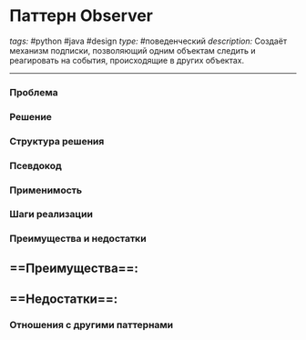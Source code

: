 # Паттерн Observer
*tags:* #python #java #design 
*type:* #поведенческий
*description:* Создаёт механизм подписки, позволяющий одним объектам следить и реагировать на события, происходящие в других
объектах.

---
### Проблема


### Решение


### Структура решения

	
### Псевдокод


### Применимость


### Шаги реализации


### Преимущества и недостатки
==Преимущества==:
- 

==Недостатки==:
- 

### Отношения с другими паттернами 
